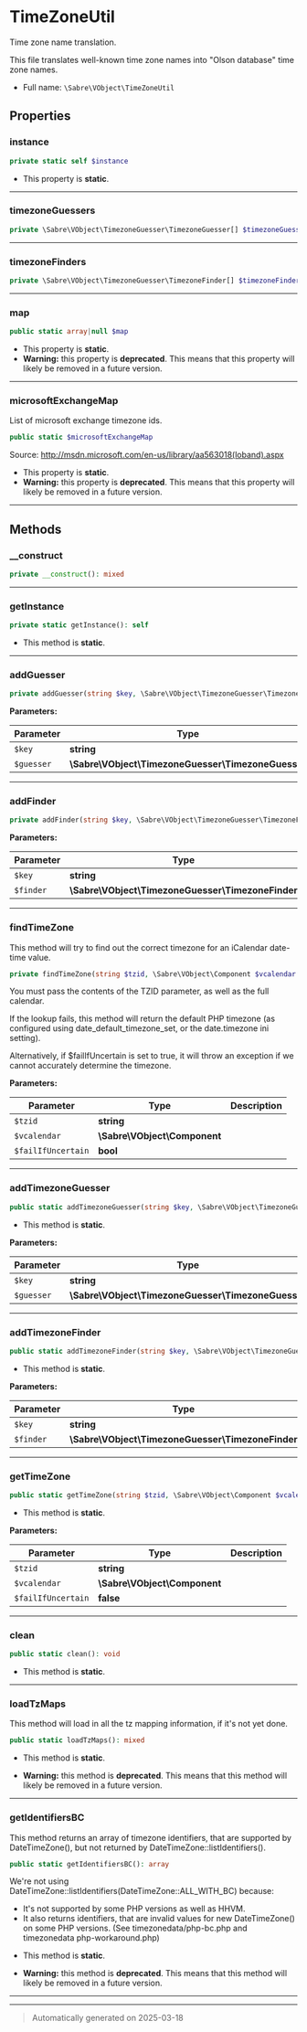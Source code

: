 
# TimeZoneUtil

Time zone name translation.

This file translates well-known time zone names into "Olson database" time zone names.

* Full name: `\Sabre\VObject\TimeZoneUtil`



## Properties


### instance



```php
private static self $instance
```



* This property is **static**.


***

### timezoneGuessers



```php
private \Sabre\VObject\TimezoneGuesser\TimezoneGuesser[] $timezoneGuessers
```






***

### timezoneFinders



```php
private \Sabre\VObject\TimezoneGuesser\TimezoneFinder[] $timezoneFinders
```






***

### map



```php
public static array|null $map
```



* This property is **static**.
* **Warning:** this property is **deprecated**. This means that this property will likely be removed in a future version.



***

### microsoftExchangeMap

List of microsoft exchange timezone ids.

```php
public static $microsoftExchangeMap
```

Source: http://msdn.microsoft.com/en-us/library/aa563018(loband).aspx

* This property is **static**.
* **Warning:** this property is **deprecated**. This means that this property will likely be removed in a future version.



***

## Methods


### __construct



```php
private __construct(): mixed
```












***

### getInstance



```php
private static getInstance(): self
```



* This method is **static**.








***

### addGuesser



```php
private addGuesser(string $key, \Sabre\VObject\TimezoneGuesser\TimezoneGuesser $guesser): void
```








**Parameters:**

| Parameter | Type | Description |
|-----------|------|-------------|
| `$key` | **string** |  |
| `$guesser` | **\Sabre\VObject\TimezoneGuesser\TimezoneGuesser** |  |





***

### addFinder



```php
private addFinder(string $key, \Sabre\VObject\TimezoneGuesser\TimezoneFinder $finder): void
```








**Parameters:**

| Parameter | Type | Description |
|-----------|------|-------------|
| `$key` | **string** |  |
| `$finder` | **\Sabre\VObject\TimezoneGuesser\TimezoneFinder** |  |





***

### findTimeZone

This method will try to find out the correct timezone for an iCalendar
date-time value.

```php
private findTimeZone(string $tzid, \Sabre\VObject\Component $vcalendar = null, bool $failIfUncertain = false): \DateTimeZone
```

You must pass the contents of the TZID parameter, as well as the full
calendar.

If the lookup fails, this method will return the default PHP timezone
(as configured using date_default_timezone_set, or the date.timezone ini
setting).

Alternatively, if $failIfUncertain is set to true, it will throw an
exception if we cannot accurately determine the timezone.






**Parameters:**

| Parameter | Type | Description |
|-----------|------|-------------|
| `$tzid` | **string** |  |
| `$vcalendar` | **\Sabre\VObject\Component** |  |
| `$failIfUncertain` | **bool** |  |





***

### addTimezoneGuesser



```php
public static addTimezoneGuesser(string $key, \Sabre\VObject\TimezoneGuesser\TimezoneGuesser $guesser): void
```



* This method is **static**.




**Parameters:**

| Parameter | Type | Description |
|-----------|------|-------------|
| `$key` | **string** |  |
| `$guesser` | **\Sabre\VObject\TimezoneGuesser\TimezoneGuesser** |  |





***

### addTimezoneFinder



```php
public static addTimezoneFinder(string $key, \Sabre\VObject\TimezoneGuesser\TimezoneFinder $finder): void
```



* This method is **static**.




**Parameters:**

| Parameter | Type | Description |
|-----------|------|-------------|
| `$key` | **string** |  |
| `$finder` | **\Sabre\VObject\TimezoneGuesser\TimezoneFinder** |  |





***

### getTimeZone



```php
public static getTimeZone(string $tzid, \Sabre\VObject\Component $vcalendar = null, false $failIfUncertain = false): \DateTimeZone
```



* This method is **static**.




**Parameters:**

| Parameter | Type | Description |
|-----------|------|-------------|
| `$tzid` | **string** |  |
| `$vcalendar` | **\Sabre\VObject\Component** |  |
| `$failIfUncertain` | **false** |  |





***

### clean



```php
public static clean(): void
```



* This method is **static**.








***

### loadTzMaps

This method will load in all the tz mapping information, if it's not yet
done.

```php
public static loadTzMaps(): mixed
```



* This method is **static**.


* **Warning:** this method is **deprecated**. This means that this method will likely be removed in a future version.







***

### getIdentifiersBC

This method returns an array of timezone identifiers, that are supported
by DateTimeZone(), but not returned by DateTimeZone::listIdentifiers().

```php
public static getIdentifiersBC(): array
```

We're not using DateTimeZone::listIdentifiers(DateTimeZone::ALL_WITH_BC) because:
- It's not supported by some PHP versions as well as HHVM.
- It also returns identifiers, that are invalid values for new DateTimeZone() on some PHP versions.
(See timezonedata/php-bc.php and timezonedata php-workaround.php)

* This method is **static**.


* **Warning:** this method is **deprecated**. This means that this method will likely be removed in a future version.







***


***
> Automatically generated on 2025-03-18
